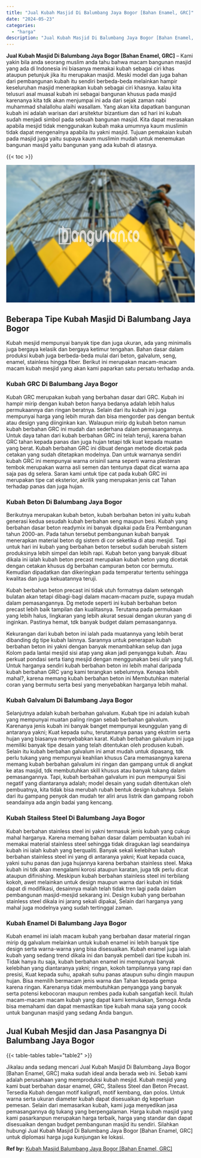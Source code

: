 ```yaml
---
title: "Jual Kubah Masjid Di Balumbang Jaya Bogor [Bahan Enamel, GRC]"
date: "2024-05-23"
categories: 
  - "harga"
description: "Jual Kubah Masjid Di Balumbang Jaya Bogor [Bahan Enamel, GRC]. Jikalau anda sedang mencari Jual Kubah Masjid Di Balumbang Jaya Bogor [Bahan Enamel, GRC] ma..."
---
```


**Jual Kubah Masjid Di Balumbang Jaya Bogor \[Bahan Enamel, GRC\]** – Kami yakin bila anda seorang muslim anda tahu bahwa macam bangunan masjid yang ada di Indonesia ini biasanya memakai kubah sebagai ciri khas ataupun petunjuk jika itu merupakan masjid. Meski model dan juga bahan dari pembangunan kubah itu sendiri berbeda-beda melainkan hampir keseluruhan masjid menerapkan kubah sebagai ciri khasnya. kalau kita telusuri asal muasal kubah ini sebagai bangunan khusus pada masjid karenanya kita tdk akan menjumpai ini ada dari sejak zaman nabi muhammad shalallohu alaihi wasallam. Yang akan kita dapatkan bangunan kubah ini adalah warisan dari arsitektur bizantium dan sd hari ini kubah sudah menjadi simbol pada sebuah bangunan masjid. Kita dapat merasakan apabila mesjid tidak menggunakan kubah maka umumnya kaum muslimin tidak dapat mengenalnya apabila itu yakni masjid. Tujuan pemakaian kubah pada masjid juga yaitu supaya kaum muslimin mudah untuk menemukan bangunan masjid yaitu bangunan yang ada kubah di atasnya.

{{< toc >}}

![Jual Kubah Masjid Di Balumbang Jaya Bogor [Bahan Enamel, GRC]](/images/jual-kubah-masjid-33.png)

## Beberapa Tipe Kubah Masjid Di Balumbang Jaya Bogor

Kubah mesjid mempunyai banyak tipe dan juga ukuran, ada yang minimalis juga bergaya kelasik dan bergaya ketimur tengahan. Bahan dasar dalam produksi kubah juga berbeda-beda mulai dari beton, galvalum, seng, enamel, stainless hingga fiber. Berikut ini merupakan macam-macam macam kubah mesjid yang akan kami paparkan satu persatu terhadap anda.

### Kubah GRC Di Balumbang Jaya Bogor

Kubah GRC merupakan kubah yang berbahan dasar dari GRC. Kubah ini hampir mirip dengan kubah beton hanya bedanya adalah lebih halus permukaannya dan ringan beratnya. Selain dari itu kubah ini juga mempunyai harga yang lebih murah dan bisa mengorder pas dengan bentuk atau design yang diinginkan kan. Walaupun mirip dg kubah beton namun kubah berbahan GRC ini mudah dan sederhana dalam pemasangannya. Untuk daya tahan dari kubah berbahan GRC ini telah teruji, karena bahan GRC tahan kepada panas dan juga hujan tetapi tdk kuat kepada muatan yang berat. Kubah berbahan GRC ini dibuat dengan metode dicetak pada cetakan yang sudah ditetapkan modelnya. Dan untuk warnanya sendiri kubah GRC ini mempunyai warna orisinil sama seperti warna plesteran tembok merupakan warna asli semen dan tentunya dapat dicat warna apa saja pas dg selera. Saran kami untuk tipe cat pada kubah GRC ini merupakan tipe cat eksterior, akrilik yang merupakan jenis cat Tahan terhadap panas dan juga hujan.

### Kubah Beton Di Balumbang Jaya Bogor

Berikutnya merupakan kubah beton, kubah berbahan beton ini yaitu kubah generasi kedua sesudah kubah berbahan seng maupun besi. Kubah yang berbahan dasar beton readymix ini banyak dipakai pada Era Pembangunan tahun 2000-an. Pada tahun tersebut pembangunan kubah banyak menerapkan material beton dg sistem di cor seketika di atap mesjid. Tapi untuk hari ini kubah yang berbahan beton tersebut sudah berubah sistem produksinya lebih simpel dan lebih rapi. Kubah beton yang banyak dibuat dikala ini ialah kubah beton precast merupakan kubah beton yang dicetak dengan cetakan khusus dg berbahan campuran beton cor bermutu. Kemudian dipadatkan dan dikeringkan pada temperatur tertentu sehingga kwalitas dan juga kekuatannya teruji.

Kubah berbahan beton precast ini tidak utuh formatnya dalam setengah bulatan akan tetapi dibagi-bagi dalam macam-macam puzle, supaya mudah dalam pemasangannya. Dg metode seperti ini kubah berbahan beton precast lebih baik tampilan dan kualitasnya. Terutama pada permukaan yang lebih halus, lingkaran yang lebih akurat sesuai dengan ukuran yang di inginkan. Pastinya hemat, tdk banyak budget dalam pemasangannya.

Kekurangan dari kubah beton ini ialah pada muatannya yang lebih berat dibanding dg tipe kubah lainnya. Sarannya untuk penerapan kubah berbahan beton ini yakni dengan banyak menambahkan selup dan juga Kolom pada lantai mesjid sisi atap yang akan jadi penyangga kubah. Atau perkuat pondasi serta tiang mesjid dengan menggunakan besi ulir yang full. Untuk harganya sendiri kubah berbahan beton ini lebih mahal daripada kubah berbahan GRC yang kami terangkan sebelumnya. Kenapa lebih mahal?, karena memang kubah berbahan beton ini Membutuhkan material coran yang bermutu serta besi yang menyebabkan harganya lebih mahal.

### Kubah Galvalum Di Balumbang Jaya Bogor

Selanjutnya adalah kubah berbahan galvalum. Kubah tipe ini adalah kubah yang mempunyai muatan paling ringan sebab berbahan galvalum. Karenanya jenis kubah ini banyak banget mempunyai keunggulan yang di antaranya yakni; Kuat kepada suhu, terutamanya panas yang ekstrim serta hujan yang biasanya menyebabkan karat. Kubah berbahan galvalum ini juga memiliki banyak tipe desain yang telah ditentukan oleh produsen kubah. Selain itu kubah berbahan galvalum ini amat mudah untuk dipasang, tdk perlu tukang yang mempunyai keahlian khusus Cara memasangnya karena memang kubah berbahan galvalum ini ringan dan gampang untuk di angkat ke atas masjid, tdk membutuhkan skill khusus atau banyak tukang dalam pemasangannya. Tapi, kubah berbahan galvalum ini pun mempunyai Sisi negatif yang diantaranya adalah; model desain yang sudah ditentukan oleh pembuatnya, kita tidak bisa merubah rubah bentuk design kubahnya. Selain dari itu gampang penyok dan mudah ter aliri arus listrik dan gampang roboh seandainya ada angin badai yang kencang.

### Kubah Stailess Steel Di Balumbang Jaya Bogor

Kubah berbahan stainless steel ini yakni termasuk jenis kubah yang cukup mahal harganya. Karena memang bahan dasar dalam pembuatan kubah ini memakai material stainless steel sehingga tidak diragukan lagi seandainya kubah ini ialah kubah yang berqualiti. Banyak sekali kelebihan kubah berbahan stainless steel ini yang di antaranya yakni; Kuat kepada cuaca, yakni suhu panas dan juga hujannya karena berbahan stainless steel. Maka kubah ini tdk akan mengalami korosi ataupun karatan, juga tdk perlu dicat ataupun difinishing. Meskipun kubah berbahan stainless steel ini terbilang kokoh, awet melainkan untuk design maupun warna dari kubah ini tidak dapat di modifikasi, desainnya malah telah tidak tren lagi pada dalam pembangunan masjid-mesjid sekarang ini. Design kubah yang berbahan stainless steel dikala ini jarang sekali dipakai, Selain dari harganya yang mahal juga modelnya yang sudah tertinggal zaman.

### Kubah Enamel Di Balumbang Jaya Bogor

Kubah enamel ini ialah macam kubah yang berbahan dasar material ringan mirip dg galvalum melainkan untuk kubah enamel ini lebih banyak tipe design serta warna-warna yang bisa disesuaikan. Kubah enamel juga ialah kubah yang sedang trend dikala ini dan banyak pembeli dari tipe kubah ini. Tidak hanya itu saja, kubah berbahan enamel ini mempunyai banyak kelebihan yang diantaranya yakni; ringan, kokoh tampilannya yang rapi dan presisi, Kuat kepada suhu, apakah suhu panas ataupun suhu dingin maupun hujan. Bisa memilih bermacam jenis warna dan Tahan kepada gempa karena ringan. Karenanya tidak membutuhkan penyangga yang banyak serta potensi kebocoran maupun rembes pada kubah sangatlah kecil. Itulah macam-macam macam kubah yang dapat kami kemukakan, Semoga Anda bisa memahami dan dapat memastikan tipe kubah mana saja yang cocok untuk bangunan masjid yang sedang Anda bangun.

## Jual Kubah Mesjid dan Jasa Pasangnya Di Balumbang Jaya Bogor

{{< table-tables table="table2" >}}

Jikalau anda sedang mencari Jual Kubah Masjid Di Balumbang Jaya Bogor \[Bahan Enamel, GRC\] maka sudah ideal anda berada web ini. Sebab kami adalah perusahaan yang memproduksi kubah mesjid. Kubah mesjid yang kami buat berbahan dasar enamel, GRC, Stailess Steel dan Beton Precast. Tersedia Kubah dengan motif kaligrafi, motif kembang, dan polos. Untuk warna serta ukuran diameter kubah dapat disesuaikan dg keperluan pemesan. Selain dari memasarkan kubah, kami juga menyedikan jasa pemasangannya dg tukang yang berpengalaman. Harga kubah masjid yang kami pasarkanpun merupakan harga terbaik, harga yang standar dan dapat disesuaikan dengan budget pembangunan masjid itu sendiri. Silahkan hubungi Jual Kubah Masjid Di Balumbang Jaya Bogor \[Bahan Enamel, GRC\] untuk diplomasi harga juga kunjungan ke lokasi.

**Ref by:** [Kubah Masjid Balumbang Jaya Bogor [Bahan Enamel, GRC]](https://id.wikipedia.org/wiki/Kubah)
